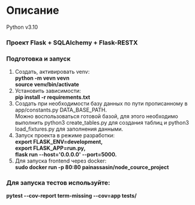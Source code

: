 # Описание
Python v3.10
### Проект Flask + SQLAlchemy + Flask-RESTX
### Подготовка и запуск
1. Создать, активировать venv:  
**python -m vevn vevn**  
**source venv/bin/activate**
2. Установить зависимости:  
**pip install -r requirements.txt**
3. Создать при необходимости базу данных по пути прописанному в app/constants.py DATA_BASE_PATH.  
Можно воспользоваться готовой базой, для этого необходимо выполнить python3 create_tables.py для создания таблиц 
и python3 load_fixtures.py для заполнения данными.
4. Запуск проекта в режиме разработки:  
**export FLASK_ENV=development,  
export FLASK_APP=run.py,  
flask run --host='0.0.0.0' --port=5000.**
5. Для запуска frontend через docker:   
**sudo docker run -p 80:80 painassasin/node_cource_project**

### Для запуска тестов используйте:
**pytest --cov-report term-missing --cov=app tests/** 

